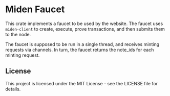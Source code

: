 # Miden Faucet

This crate implements a faucet to be used by the website. The faucet uses `miden-client` to create, execute, prove transactions, and then submits them to the node.

The faucet is supposed to be run in a single thread, and receives minting requests via channels. In turn, the faucet returns the note_ids for each minting request.

## License

This project is licensed under the MIT License - see the LICENSE file for details. 
